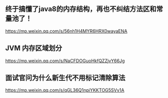 ## 终于搞懂了java8的内存结构，再也不纠结方法区和常量池了！
https://mp.weixin.qq.com/s/56nh1H4MYR6HRX0wayaENA

## JVM 内存区域划分
https://mp.weixin.qq.com/s/NaCFDOGuoHkfQZZjvY66Jg

## 面试官问为什么新生代不用标记清除算法
https://mp.weixin.qq.com/s/qGL36Q1npiYKKTOG5SVv1A